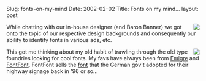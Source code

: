 Slug: fonts-on-my-mind
Date: 2002-02-02
Title: Fonts on my mind...
layout: post

<img align="right" border="0" src="https://media.redmonk.net/images/Typetease.gif" />
While chatting with our in-house designer (and Baron Banner) we got onto the topic of our respective design backgrounds and consequently our ability to identify fonts in various ads, etc.<p>
<img align="right" border="0" src="https://media.redmonk.net/images/fontfont.jpg" />
This got me thinking about my old habit of trawling through the old type foundries looking for cool fonts. My favs have always been from <a href="http://www.emigre.com/">Emigre</a> and <a href="http://www.fontfont.com/">FontFont</a>. FontFont sells the <a href="http://www.fontfont.de/packages/meta11025/meta11025.html">font</a> that the German gov&#39;t adopted for their highway signage back in &#39;96 or so...</p>
